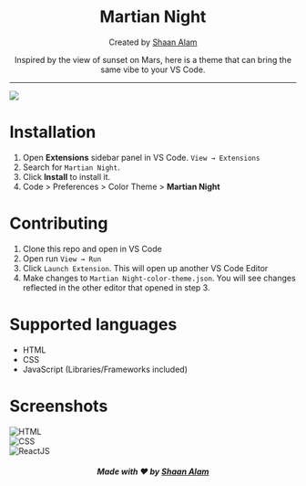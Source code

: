 
<h1 align="center">Martian Night</h1>
<p align="center">Created by <a href="https://www.github.com/shaan71845">Shaan Alam</a></p>
<p align="center">Inspired by the view of sunset on Mars, here is a theme that can bring the same vibe to your VS Code.</p>
<hr/>

<img align="center" src="https://user-images.githubusercontent.com/48273777/113574502-dbced680-9639-11eb-8256-951e8e6899b9.png" />

<h1>Installation</h1>

 1. Open  **Extensions**  sidebar panel in VS Code.  `View → Extensions`
 2. Search for  `Martian Night`.
 3. Click  **Install**  to install it.
 4. Code > Preferences > Color Theme >  **Martian Night**

<h1>Contributing</h1>

 1. Clone this repo and open in VS Code
 2. Open run `View → Run`
 3. Click `Launch Extension`. This will open up another VS Code Editor
 4. Make changes to `Martian Night-color-theme.json`. You will see changes reflected in the other editor that opened in step 3.

<h1>Supported languages</h1>

 - HTML
 - CSS
 - JavaScript (Libraries/Frameworks included)

<h1>Screenshots</h1>
<img align="center" src="https://user-images.githubusercontent.com/48273777/113575051-eb025400-963a-11eb-8ce4-25fe360e5809.png" title="HTML" />
<br />
<img align="center" src="https://user-images.githubusercontent.com/48273777/113575118-04a39b80-963b-11eb-83ab-f3a83e3c4211.png" title="CSS" />
<br />
<img align="center" src="https://user-images.githubusercontent.com/48273777/113574502-dbced680-9639-11eb-8256-951e8e6899b9.png" title="ReactJS" />
<br />

<h5 align="center">Made with ❤️ by <a href="https://www.github.com/shaan71845">Shaan Alam</a></h5>

